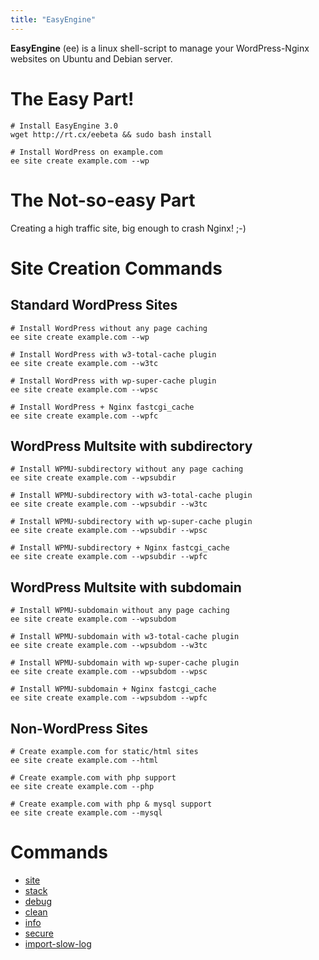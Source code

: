 ```yaml
---
title: "EasyEngine"
---
```


**EasyEngine** (ee) is a linux shell-script to manage your WordPress-Nginx websites on Ubuntu and Debian server.


# The Easy Part!

	# Install EasyEngine 3.0
	wget http://rt.cx/eebeta && sudo bash install

	# Install WordPress on example.com
	ee site create example.com --wp

# The Not-so-easy Part

Creating a high traffic site, big enough to crash Nginx! ;-)



# Site Creation Commands

## Standard WordPress Sites

	# Install WordPress without any page caching
	ee site create example.com --wp

	# Install WordPress with w3-total-cache plugin
	ee site create example.com --w3tc

	# Install WordPress with wp-super-cache plugin
	ee site create example.com --wpsc

	# Install WordPress + Nginx fastcgi_cache
	ee site create example.com --wpfc

## WordPress Multsite with subdirectory

	# Install WPMU-subdirectory without any page caching
	ee site create example.com --wpsubdir

	# Install WPMU-subdirectory with w3-total-cache plugin
	ee site create example.com --wpsubdir --w3tc
	
	# Install WPMU-subdirectory with wp-super-cache plugin
	ee site create example.com --wpsubdir --wpsc

	# Install WPMU-subdirectory + Nginx fastcgi_cache
	ee site create example.com --wpsubdir --wpfc

## WordPress Multsite with subdomain

	# Install WPMU-subdomain without any page caching
	ee site create example.com --wpsubdom

	# Install WPMU-subdomain with w3-total-cache plugin
	ee site create example.com --wpsubdom --w3tc

	# Install WPMU-subdomain with wp-super-cache plugin 
	ee site create example.com --wpsubdom --wpsc

	# Install WPMU-subdomain + Nginx fastcgi_cache
	ee site create example.com --wpsubdom --wpfc

## Non-WordPress Sites

	# Create example.com for static/html sites
	ee site create example.com --html

	# Create example.com with php support
	ee site create example.com --php

	# Create example.com with php & mysql support
	ee site create example.com --mysql


# Commands

 * [site](/EasyEngine/commands/site/)
 * [stack](/EasyEngine/commands/stack/)
 * [debug](/EasyEngine/commands/debug/)
 * [clean](/EasyEngine/commands/clean/)
 * [info](/EasyEngine/commands/info/)
 * [secure](/EasyEngine/commands/secure/)
 * [import-slow-log](/EasyEngine/commands/import-slow-log/)
